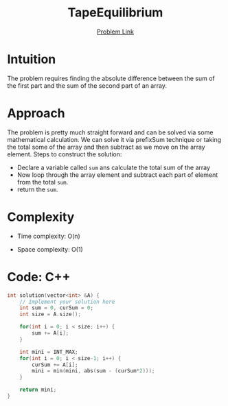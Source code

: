 <h1 align="center">TapeEquilibrium</h1>
<p align="center">
<a href="https://app.codility.com/programmers/lessons/3-time_complexity/tape_equilibrium/">Problem Link</a>
</p>

# Intuition

<!-- Describe your first thoughts on how to solve this problem. -->

The problem requires finding the absolute difference between the sum of the first part and the sum of the second part of an array.

# Approach

<!-- Describe your approach to solving the problem. -->

The problem is pretty much straight forward and can be solved via some mathematical calculation. We can solve it via prefixSum technique or taking the total some of the array and then subtract as we move on the array element. Steps to construct the solution:

- Declare a variable called `sum` ans calculate the total sum of the array
- Now loop through the array element and subtract each part of element from the total `sum`.
- return the `sum`.

# Complexity

- Time complexity: O(n)
<!-- Add your time complexity here, e.g. $$O(n)$$ -->

- Space complexity: O(1)
<!-- Add your space complexity here, e.g. $$O(n)$$ -->

# Code: C++

```C++
int solution(vector<int> &A) {
    // Implement your solution here
    int sum = 0, curSum = 0;
    int size = A.size();

    for(int i = 0; i < size; i++) {
        sum += A[i];
    }

    int mini = INT_MAX;
    for(int i = 0; i < size-1; i++) {
        curSum += A[i];
        mini = min(mini, abs(sum - (curSum*2)));
    }

    return mini;
}
```
